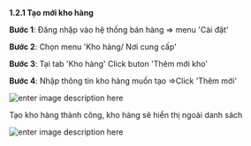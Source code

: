 


**1.2.1	Tạo mới kho hàng**

**Bước 1**: Đăng nhập vào hệ thống bán hàng => menu 'Cài đặt'

**Bước 2**: Chọn menu 'Kho hàng/ Nơi cung cấp'

**Bước 3**:   Tại tab 'Kho hàng' Click buton 'Thêm mới kho'



**Bước 4**: Nhập thông tin kho hàng muốn tạo =>Click 'Thêm mới'

![enter image description here](https://static8.muarecdn.com/original/muare/images/2021/03/25/5892746_5878.png)


Tạo kho hàng thành công, kho hàng sẽ hiển thị ngoài danh sách

![enter image description here](https://static8.muarecdn.com/original/muare/images/2021/04/08/5908288_screenshot-97.png)





